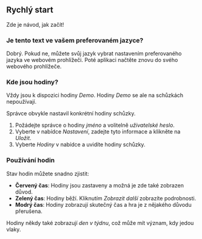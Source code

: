 ﻿## Rychlý start
Zde je návod, jak začít!

### Je tento text ve vašem preferovaném jazyce?
Dobrý.
Pokud ne, můžete svůj jazyk vybrat nastavením preferovaného jazyka ve webovém prohlížeči.
Poté aplikaci načtěte znovu do svého webového prohlížeče.

### Kde jsou hodiny?
Vždy jsou k dispozici hodiny *Demo*.
Hodiny *Demo* se ale na schůzkách nepoužívají.

Správce obvykle nastavil konkrétní hodiny schůzky.
1. Požádejte správce o hodiny *jméno* a volitelně *uživatelské heslo*.
2. Vyberte v nabídce *Nastavení*, zadejte tyto informace a klikněte na *Uložit*.
3. Vyberte *Hodiny* v nabídce a uvidíte hodiny schůzky.

### Používání hodin
Stav hodin můžete snadno zjistit:
* **Červený čas**: Hodiny jsou zastaveny a možná je zde také zobrazen důvod.
* **Zelený čas**: Hodiny běží. Kliknutím *Zobrazit další* zobrazíte podrobnosti.
* **Modrý čas**: Hodiny zobrazují skutečný čas a hra je z nějakého důvodu přerušena.

Hodiny někdy také zobrazují *den v týdnu*, což může mít význam, kdy jedou vlaky.